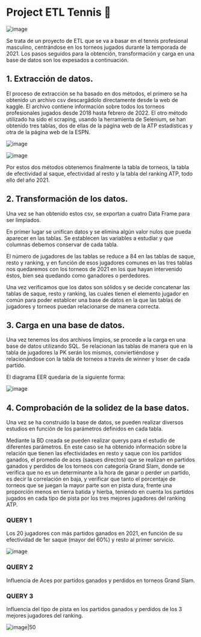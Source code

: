 
# Project ETL Tennis 🎾

![image](https://user-images.githubusercontent.com/113057530/201792913-120f6e7f-8e0e-48b8-8c90-f942a2e37cc9.png)


Se trata de un proyecto de ETL que se va a basar en el tennis profesional masculino, centrándose en los torneos jugados durante la temporada de 2021. Los pasos seguidos para la obtención, transformación y carga en una base de datos son los expesados a continuación.

## 1. Extracción de datos.

El proceso de extracción se ha basado en dos métodos, el primero se ha obtenido un archivo csv descargádolo directamente desde la web de kaggle. El archivo contiene información sobre todos los torneos profesionales jugados desde 2018 hasta febrero de 2022. El otro método utilizado ha sido el scraping, usando la herramienta de Selenium, se han obtenido tres tablas, dos de ellas de la página web de la ATP estadísticas y otra de la página web de la ESPN.

![image](https://user-images.githubusercontent.com/113057530/201792384-ed4ffc67-a9e6-4f48-b500-39a1c680aa71.png)


![image](https://user-images.githubusercontent.com/113057530/201792356-5f4d2210-1ec7-4ad0-9592-a1858a8c01b7.png)



Por estos dos métodos obtenemos finalmente la tabla de torneos, la tabla de efectividad al saque, efectividad al resto y la tabla del ranking ATP, todo ello del año 2021.

## 2. Transformación de los datos.

Una vez se han obtenido estos csv, se exportan a cuatro Data Frame para ser limpiados.

En primer lugar se unifican datos y se elimina algún valor nulos que pueda aparecer en las tablas. Se establecen las variables a estudiar y que columnas debemos conservar de cada tabla.

El número de jugadores de las tablas se reduce a 84 en las tablas de saque, resto y ranking, y en función de esos jugadores comunes en las tres tablas nos quedaremos con los torneos de 2021 en los que hayan intervenido éstos, bien sea quedando como ganadores o perdedores.


Una vez verificamos que los datos son sólidos y se decide concatenar las tablas de saque, resto y ranking, las cuales tienen el elemento jugador en común para poder establcer una base de datos en la que las tablas de jugadores y torneos puedan relacionarse de manera correcta.

## 3. Carga en una base de datos.

Una vez tenemos los dos archivos limpios, se procede a la carga en una base de datos utilizando SQL. Se relacionan las tablas de manera que en la tabla de jugadores la PK serán los mismos, conviertiéndose y relacionándose con la tabla de torneos a través de winner y loser de cada partido.

El diagrama EER quedaría de la siguiente forma:

![image](https://user-images.githubusercontent.com/113057530/201791635-885905b8-d7c1-47c9-8a54-3aab41f7e989.png)


## 4. Comprobación de la solidez de la base datos.

Una vez se ha construido la base de datos, se pueden realizar diversos estudios en función de los parámetros definidos en cada tabla. 

Mediante la BD creada se pueden realizar querys para el estudio de diferentes parámetros. En este caso se ha obtenido información sobre la relación que tienen las efectividades en resto y saque con los partidos ganados, el promedio de aces (saques directos) que se realizan en partidos ganados y perdidos de los torneos con categoría Grand Slam, donde se verifica que no es un determinante a la hora de ganar o perder un partido, es decir la correlación en baja, y verificar que tanto el porcentaje de torneos que se juegan la mayor parte son en pista dura, frente una proporción menos en tierra batida y hierba, teniendo en cuenta los partidos jugados en cada tipo de pista por los tres mejores jugadores del ranking ATP.

### QUERY 1
Los 20 jugadores con más partidos ganados en 2021, en función de su efectividad de 1er saque (mayor del 60%) y resto al primer servicio.

![image](https://user-images.githubusercontent.com/113057530/201792292-99aaafab-a3b3-4aad-b420-bc4a5c054405.png)

### QUERY 2

Influencia de Aces por partidos ganados y perdidos en torneos Grand Slam.

### QUERY 3

Influencia del tipo de pista en los partidos ganados y perdidos de los 3 mejores jugadores del ranking.

![image|50](https://user-images.githubusercontent.com/113057530/201867900-8d281079-9e1c-4889-bbde-edb3e8ee9c84.png)








